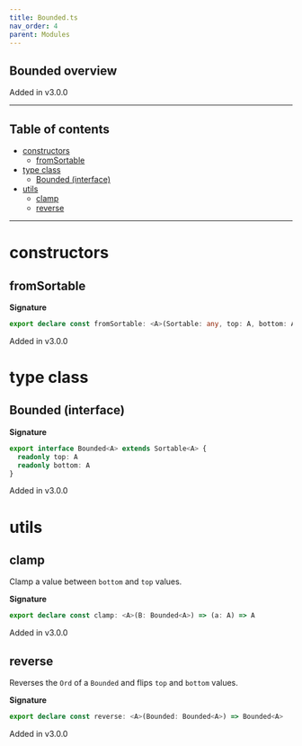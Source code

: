 ```yaml
---
title: Bounded.ts
nav_order: 4
parent: Modules
---
```


## Bounded overview

Added in v3.0.0

---

<h2 class="text-delta">Table of contents</h2>

- [constructors](#constructors)
  - [fromSortable](#fromsortable)
- [type class](#type-class)
  - [Bounded (interface)](#bounded-interface)
- [utils](#utils)
  - [clamp](#clamp)
  - [reverse](#reverse)

---

# constructors

## fromSortable

**Signature**

```ts
export declare const fromSortable: <A>(Sortable: any, top: A, bottom: A) => Bounded<A>
```

Added in v3.0.0

# type class

## Bounded (interface)

**Signature**

```ts
export interface Bounded<A> extends Sortable<A> {
  readonly top: A
  readonly bottom: A
}
```

Added in v3.0.0

# utils

## clamp

Clamp a value between `bottom` and `top` values.

**Signature**

```ts
export declare const clamp: <A>(B: Bounded<A>) => (a: A) => A
```

Added in v3.0.0

## reverse

Reverses the `Ord` of a `Bounded` and flips `top` and `bottom` values.

**Signature**

```ts
export declare const reverse: <A>(Bounded: Bounded<A>) => Bounded<A>
```

Added in v3.0.0
